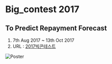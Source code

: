 # Big_contest 2017
## To Predict Repayment Forecast
 1. 7th Aug 2017 ~ 13th Oct 2017
 2. URL : [2017빅콘테스트](http://contest.kbig.kr/)
 
 ![Poster](/image/bigcon1.png) 

